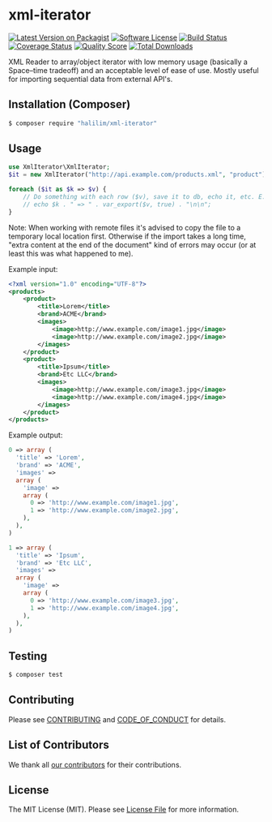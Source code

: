 xml-iterator 
============

[![Latest Version on Packagist][ico-version]][link-packagist]
[![Software License][ico-license]](LICENSE)
[![Build Status][ico-travis]][link-travis]
[![Coverage Status][ico-scrutinizer]][link-scrutinizer]
[![Quality Score][ico-code-quality]][link-code-quality]
[![Total Downloads][ico-downloads]][link-downloads]

XML Reader to array/object iterator with low memory usage (basically a Space–time tradeoff) and an acceptable level of ease of use.
Mostly useful for importing sequential data from external API's.


## Installation (Composer)

```bash
$ composer require "halilim/xml-iterator"
```


## Usage

```php
use XmlIterator\XmlIterator;
$it = new XmlIterator("http://api.example.com/products.xml", "product");

foreach ($it as $k => $v) {
    // Do something with each row ($v), save it to db, echo it, etc. E.g.:
    // echo $k . " => " . var_export($v, true) . "\n\n";
}
```

Note: When working with remote files it's advised to copy the file to a temporary local location first.
Otherwise if the import takes a long time, "extra content at the end of the document" kind of errors may occur (or at least this was what happened to me).

Example input:
```xml
<?xml version="1.0" encoding="UTF-8"?>
<products>
    <product>
        <title>Lorem</title>
        <brand>ACME</brand>
        <images>
            <image>http://www.example.com/image1.jpg</image>
            <image>http://www.example.com/image2.jpg</image>
        </images>
    </product>
    <product>
        <title>Ipsum</title>
        <brand>Etc LLC</brand>
        <images>
            <image>http://www.example.com/image3.jpg</image>
            <image>http://www.example.com/image4.jpg</image>
        </images>
    </product>
</products>
```

Example output:
```php
0 => array (
  'title' => 'Lorem',
  'brand' => 'ACME',
  'images' =>
  array (
    'image' =>
    array (
      0 => 'http://www.example.com/image1.jpg',
      1 => 'http://www.example.com/image2.jpg',
    ),
  ),
)

1 => array (
  'title' => 'Ipsum',
  'brand' => 'Etc LLC',
  'images' =>
  array (
    'image' =>
    array (
      0 => 'http://www.example.com/image3.jpg',
      1 => 'http://www.example.com/image4.jpg',
    ),
  ),
)
```


## Testing

``` bash
$ composer test
```


## Contributing

Please see [CONTRIBUTING](CONTRIBUTING.md) and [CODE_OF_CONDUCT](CODE_OF_CONDUCT.md) for details.


## List of Contributors

We thank all [our contributors](https://github.com/halilim/xml-iterator/graphs/contributors) for their contributions.


## License

The MIT License (MIT). Please see [License File](LICENSE) for more information.

[ico-version]: https://img.shields.io/packagist/v/halilim/xml-iterator.svg?style=flat-square
[ico-license]: https://img.shields.io/badge/license-MIT-brightgreen.svg?style=flat-square
[ico-travis]: https://img.shields.io/travis/halilim/xml-iterator/master.svg?style=flat-square
[ico-scrutinizer]: https://img.shields.io/scrutinizer/coverage/g/halilim/xml-iterator.svg?style=flat-square
[ico-code-quality]: https://img.shields.io/scrutinizer/g/halilim/xml-iterator.svg?style=flat-square
[ico-downloads]: https://img.shields.io/packagist/dt/halilim/xml-iterator.svg?style=flat-square

[link-packagist]: https://packagist.org/packages/halilim/xml-iterator
[link-travis]: https://travis-ci.org/halilim/xml-iterator
[link-scrutinizer]: https://scrutinizer-ci.com/g/halilim/xml-iterator/code-structure
[link-code-quality]: https://scrutinizer-ci.com/g/halilim/xml-iterator
[link-downloads]: https://packagist.org/packages/halilim/xml-iterator
